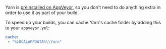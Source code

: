 Yarn is [preinstalled on AppVeyor](https://www.appveyor.com/updates/2016/11/01/),
so you don't need to do anything extra in order to use it as part of your
build.

To speed up your builds, you can cache Yarn's cache folder by adding this to
your `appveyor.yml`:

```yml
cache:
 - "%LOCALAPPDATA%\\Yarn"
```
